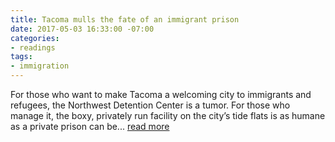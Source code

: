 ```yaml
---
title: Tacoma mulls the fate of an immigrant prison
date: 2017-05-03 16:33:00 -07:00
categories:
- readings
tags:
- immigration
---
```


For those who want to make Tacoma a welcoming city to immigrants and refugees, the Northwest Detention Center is a tumor. For those who manage it, the boxy, privately run facility on the city’s tide flats is as humane as a private prison can be... [read more](http://crosscut.com/2017/04/northwest-detention-center-expansion/?utm_source=Crosscut+Daily+Newsletter&utm_campaign=57645dc452-EMAIL_CAMPAIGN_2017_02_15&utm_medium=email&utm_term=0_efe7a35aed-57645dc452-278629502)